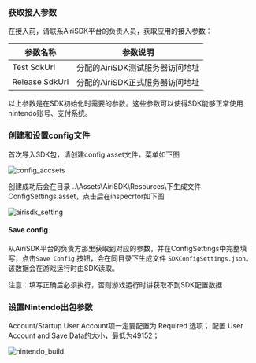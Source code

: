 
### 获取接入参数

在接入前，请联系AiriSDK平台的负责人员，获取应用的接入参数：

| 参数名称 | 参数说明 |
| ------ | ------ | 
| Test SdkUrl | 分配的AiriSDK测试服务器访问地址 |
| Release SdkUrl | 分配的AiriSDK正式服务器访问地址 |

以上参数是在SDK初始化时需要的参数。这些参数可以使得SDK能够正常使用nintendo账号、支付系统。

### 创建和设置config文件

首次导入SDK包，请创建config asset文件，菜单如下图

![config_accsets](https://raw.githubusercontent.com/Yostardev/yostarsdk/master/docs/_media/config_assets.png)

创建成功后会在目录
..\Assets\AiriSDK\Resources\下生成文件ConfigSettings.asset，点击后在inspecrtor如下图

![airisdk_setting](https://raw.githubusercontent.com/Yostardev/yostarsdk/master/docs/_media/unity_config.png)

#### Save config

从AiriSDK平台的负责方那里获取到对应的参数，并在ConfigSettings中完整填写，点击```Save Config``` 按钮，会在同目录下生成文件 ```SDKConfigSettings.json```。该数据会在游戏运行时由SDK读取。

注意：填写正确后必须执行，否则游戏运行时讲获取不到SDK配置数据


### 设置Nintendo出包参数
Account/Startup User Account项一定要配置为 Required 选项；
配置 User Account and Save Data的大小，最低为49152；

![nintendo_build](https://raw.githubusercontent.com/Yostardev/yostarsdk/master/docs/_media/nintendo_build.png)

